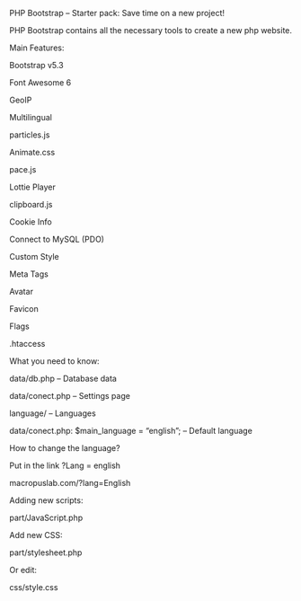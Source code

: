 PHP Bootstrap – Starter pack: Save time on a new project!

PHP Bootstrap contains all the necessary tools to create a new php website.

Main Features:

Bootstrap v5.3

Font Awesome 6

GeoIP

Multilingual

particles.js

Animate.css

pace.js

Lottie Player

clipboard.js

Cookie Info

Connect to MySQL (PDO)

Custom Style

Meta Tags

Avatar

Favicon

Flags

.htaccess



What you need to know:

data/db.php – Database data

data/conect.php – Settings page

language/ – Languages

data/conect.php: $main_language = “english”; – Default language

How to change the language?

Put in the link ?Lang = english

macropuslab.com/?lang=English

Adding new scripts:

part/JavaScript.php

Add new CSS:

part/stylesheet.php

Or edit:

css/style.css
